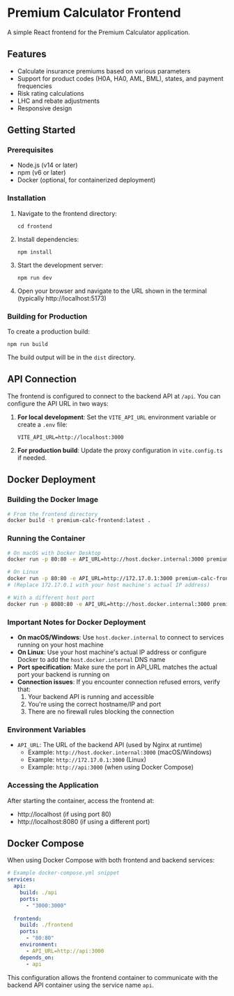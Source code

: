 # Premium Calculator Frontend

A simple React frontend for the Premium Calculator application.

## Features

- Calculate insurance premiums based on various parameters
- Support for product codes (H0A, HA0, AML, BML), states, and payment frequencies
- Risk rating calculations
- LHC and rebate adjustments
- Responsive design

## Getting Started

### Prerequisites

- Node.js (v14 or later)
- npm (v6 or later)
- Docker (optional, for containerized deployment)

### Installation

1. Navigate to the frontend directory:
   ```
   cd frontend
   ```

2. Install dependencies:
   ```
   npm install
   ```

3. Start the development server:
   ```
   npm run dev
   ```

4. Open your browser and navigate to the URL shown in the terminal (typically http://localhost:5173)

### Building for Production

To create a production build:

```
npm run build
```

The build output will be in the `dist` directory.

## API Connection

The frontend is configured to connect to the backend API at `/api`. You can configure the API URL in two ways:

1. **For local development**: Set the `VITE_API_URL` environment variable or create a `.env` file:
   ```
   VITE_API_URL=http://localhost:3000
   ```

2. **For production build**: Update the proxy configuration in `vite.config.ts` if needed.

## Docker Deployment

### Building the Docker Image

```bash
# From the frontend directory
docker build -t premium-calc-frontend:latest .
```

### Running the Container

```bash
# On macOS with Docker Desktop
docker run -p 80:80 -e API_URL=http://host.docker.internal:3000 premium-calc-frontend:latest

# On Linux
docker run -p 80:80 -e API_URL=http://172.17.0.1:3000 premium-calc-frontend:latest
# (Replace 172.17.0.1 with your host machine's actual IP address)

# With a different host port
docker run -p 8080:80 -e API_URL=http://host.docker.internal:3000 premium-calc-frontend:latest
```

### Important Notes for Docker Deployment

- **On macOS/Windows**: Use `host.docker.internal` to connect to services running on your host machine
- **On Linux**: Use your host machine's actual IP address or configure Docker to add the `host.docker.internal` DNS name
- **Port specification**: Make sure the port in API_URL matches the actual port your backend is running on
- **Connection issues**: If you encounter connection refused errors, verify that:
  1. Your backend API is running and accessible
  2. You're using the correct hostname/IP and port
  3. There are no firewall rules blocking the connection

### Environment Variables

- `API_URL`: The URL of the backend API (used by Nginx at runtime)
  - Example: `http://host.docker.internal:3000` (macOS/Windows)
  - Example: `http://172.17.0.1:3000` (Linux)
  - Example: `http://api:3000` (when using Docker Compose)

### Accessing the Application

After starting the container, access the frontend at:
- http://localhost (if using port 80)
- http://localhost:8080 (if using a different port)

## Docker Compose

When using Docker Compose with both frontend and backend services:

```yaml
# Example docker-compose.yml snippet
services:
  api:
    build: ./api
    ports:
      - "3000:3000"
  
  frontend:
    build: ./frontend
    ports:
      - "80:80"
    environment:
      - API_URL=http://api:3000
    depends_on:
      - api
```

This configuration allows the frontend container to communicate with the backend API container using the service name `api`.